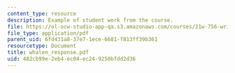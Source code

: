 ```yaml
---
content_type: resource
description: Example of student work from the course.
file: https://ol-ocw-studio-app-qa.s3.amazonaws.com/courses/21w-756-writing-and-reading-poems-fall-2006/482cb99e2eb4ec04ec249250bfdd2d36_whalen_response.pdf
file_type: application/pdf
parent_uid: 6fd431a8-37e7-1ece-6681-f813ff39b361
resourcetype: Document
title: whalen_response.pdf
uid: 482cb99e-2eb4-ec04-ec24-9250bfdd2d36
---
```

